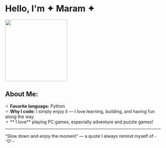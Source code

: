 # Hello, I'm ✦ Maram ✦ 

<img src="https://media0.giphy.com/media/v1.Y2lkPTc5MGI3NjExYWhwMTJhdm1yOGpveTFkN203cHdrbTlpNDVxOWRzZTg4enlvMndqZSZlcD12MV9pbnRlcm5hbF9naWZfYnlfaWQmY3Q9Zw/LHZyixOnHwDDy/giphy.gif" width="200"/>

##  About Me:

✧ **Favorite language:** Python  
✧ **Why I code:** I simply enjoy it — I love learning, building, and having fun along the way  
✧ ** I love** playing PC games, especially adventure and puzzle games!


---

“Slow down and enjoy the moment” — a quote I always remind myself of -`♡´-

